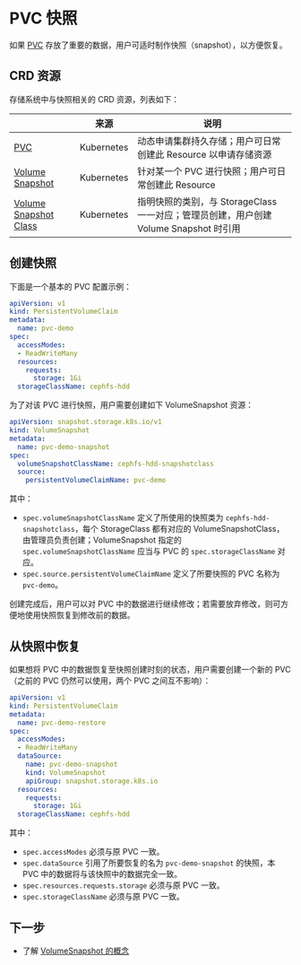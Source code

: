 # PVC 快照

如果 [PVC](./pvc.md) 存放了重要的数据，用户可适时制作快照（snapshot），以方便恢复。

## CRD 资源

存储系统中与快照相关的 CRD 资源，列表如下：

|              | 来源 | 说明                              |
| ------------ | --------------- | --------------------------------- |
| <a target="_blank" rel="noopener noreferrer" href="https://kubernetes.io/docs/concepts/storage/persistent-volumes/#persistentvolumeclaims">PVC</a>          | Kubernetes              | 动态申请集群持久存储；用户可日常创建此 Resource 以申请存储资源    |
| <a target="_blank" rel="noopener noreferrer" href="https://kubernetes.io/docs/concepts/storage/volume-snapshots/">Volume Snapshot</a>          | Kubernetes              | 针对某一个 PVC 进行快照；用户可日常创建此 Resource    |
| <a target="_blank" rel="noopener noreferrer" href="https://kubernetes.io/docs/concepts/storage/volume-snapshot-classes/">Volume Snapshot Class</a> | Kubernetes              | 指明快照的类别，与 StorageClass 一一对应；管理员创建，用户创建 Volume Snapshot 时引用    |


## 创建快照

下面是一个基本的 PVC 配置示例：

```yaml
apiVersion: v1
kind: PersistentVolumeClaim
metadata:
  name: pvc-demo
spec:
  accessModes:
  - ReadWriteMany
  resources:
    requests:
      storage: 1Gi
  storageClassName: cephfs-hdd
```

为了对该 PVC 进行快照，用户需要创建如下 VolumeSnapshot 资源：

```yaml
apiVersion: snapshot.storage.k8s.io/v1
kind: VolumeSnapshot
metadata:
  name: pvc-demo-snapshot
spec:
  volumeSnapshotClassName: cephfs-hdd-snapshotclass
  source:
    persistentVolumeClaimName: pvc-demo
```

其中：

* `spec.volumeSnapshotClassName` 定义了所使用的快照类为 `cephfs-hdd-snapshotclass`，每个 StorageClass 都有对应的 VolumeSnapshotClass，由管理员负责创建；VolumeSnapshot 指定的 `spec.volumeSnapshotClassName` 应当与 PVC 的 `spec.storageClassName` 对应。
* `spec.source.persistentVolumeClaimName` 定义了所要快照的 PVC 名称为 `pvc-demo`。

创建完成后，用户可以对 PVC 中的数据进行继续修改；若需要放弃修改，则可方便地使用快照恢复到修改前的数据。

## 从快照中恢复

如果想将 PVC 中的数据恢复至快照创建时刻的状态，用户需要创建一个新的 PVC（之前的 PVC 仍然可以使用，两个 PVC 之间互不影响）：

```yaml
apiVersion: v1
kind: PersistentVolumeClaim
metadata:
  name: pvc-demo-restore
spec:
  accessModes:
  - ReadWriteMany
  dataSource:
    name: pvc-demo-snapshot
    kind: VolumeSnapshot
    apiGroup: snapshot.storage.k8s.io
  resources:
    requests:
      storage: 1Gi
  storageClassName: cephfs-hdd
```

其中：

* `spec.accessModes` 必须与原 PVC 一致。
* `spec.dataSource` 引用了所要恢复的名为 `pvc-demo-snapshot` 的快照，本 PVC 中的数据将与该快照中的数据完全一致。
* `spec.resources.requests.storage` 必须与原 PVC 一致。
* `spec.storageClassName` 必须与原 PVC 一致。

## 下一步

* 了解 <a target="_blank" rel="noopener noreferrer" href="https://kubernetes.io/docs/concepts/storage/volume-snapshots/">VolumeSnapshot 的概念</a>
